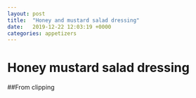 ```yaml
---
layout: post
title:  "Honey and mustard salad dressing"
date:   2019-12-22 12:03:19 +0000
categories: appetizers
---
```


# Honey mustard salad dressing
##From clipping